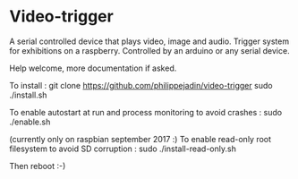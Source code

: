# Video-trigger

A serial controlled device that plays video, image and audio. 
Trigger system for exhibitions on a raspberry.
Controlled by an arduino or any serial device.

Help welcome, more documentation if asked.



To install :
git clone https://github.com/philippejadin/video-trigger
sudo ./install.sh

To enable autostart at run and process monitoring to avoid crashes :
sudo ./enable.sh


(currently only on raspbian september 2017 :)
To enable read-only root filesystem to avoid SD corruption : 
sudo ./install-read-only.sh


Then reboot :-)